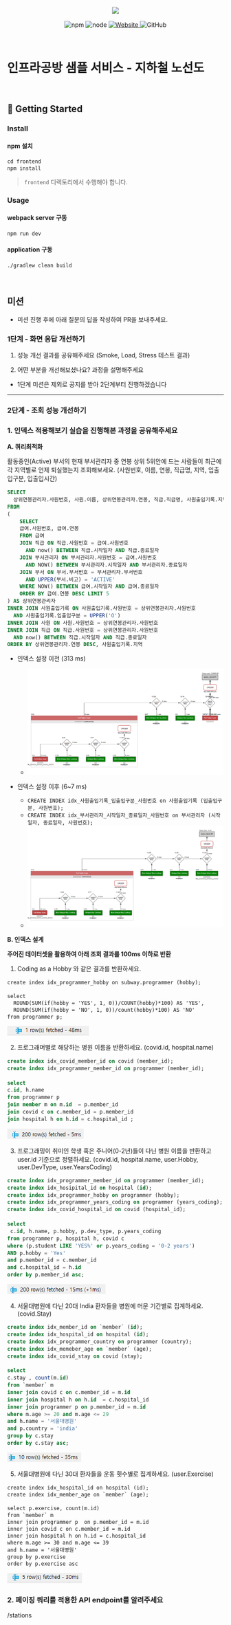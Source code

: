 <p align="center">
    <img width="200px;" src="https://raw.githubusercontent.com/woowacourse/atdd-subway-admin-frontend/master/images/main_logo.png"/>
</p>
<p align="center">
  <img alt="npm" src="https://img.shields.io/badge/npm-%3E%3D%205.5.0-blue">
  <img alt="node" src="https://img.shields.io/badge/node-%3E%3D%209.3.0-blue">
  <a href="https://edu.nextstep.camp/c/R89PYi5H" alt="nextstep atdd">
    <img alt="Website" src="https://img.shields.io/website?url=https%3A%2F%2Fedu.nextstep.camp%2Fc%2FR89PYi5H">
  </a>
  <img alt="GitHub" src="https://img.shields.io/github/license/next-step/atdd-subway-service">
</p>

<br>

# 인프라공방 샘플 서비스 - 지하철 노선도

<br>

## 🚀 Getting Started

### Install

#### npm 설치

```
cd frontend
npm install
```

> `frontend` 디렉토리에서 수행해야 합니다.

### Usage

#### webpack server 구동

```
npm run dev
```

#### application 구동

```
./gradlew clean build
```

<br>

## 미션

* 미션 진행 후에 아래 질문의 답을 작성하여 PR을 보내주세요.

### 1단계 - 화면 응답 개선하기

1. 성능 개선 결과를 공유해주세요 (Smoke, Load, Stress 테스트 결과)

2. 어떤 부분을 개선해보셨나요? 과정을 설명해주세요

- 1단계 미션은 제외로 공지를 받아 2단계부터 진행하겠습니다

---

### 2단계 - 조회 성능 개선하기

### 1. 인덱스 적용해보기 실습을 진행해본 과정을 공유해주세요

**A. 쿼리최적화**

활동중인(Active) 부서의 현재 부서관리자 중 연봉 상위 5위안에 드는 사람들이 최근에 각 지역별로 언제 퇴실했는지 조회해보세요.
(사원번호, 이름, 연봉, 직급명, 지역, 입출입구분, 입출입시간)

```sql
SELECT 
  상위연봉관리자.사원번호, 사원.이름, 상위연봉관리자.연봉, 직급.직급명, 사원출입기록.지역 , 사원출입기록.입출입구분 , 사원출입기록.입출입시간 
FROM
(
	SELECT 
	급여.사원번호, 급여.연봉
	FROM 급여
	JOIN 직급 ON 직급.사원번호 = 급여.사원번호
	  AND now() BETWEEN 직급.시작일자 AND 직급.종료일자 
	JOIN 부서관리자 ON 부서관리자.사원번호 = 급여.사원번호
	  AND NOW() BETWEEN 부서관리자.시작일자 AND 부서관리자.종료일자 
	JOIN 부서 ON 부서.부서번호 = 부서관리자.부서번호 
	  AND UPPER(부서.비고) = 'ACTIVE'
	WHERE NOW() BETWEEN 급여.시작일자 AND 급여.종료일자 
	ORDER BY 급여.연봉 DESC LIMIT 5
) AS 상위연봉관리자
INNER JOIN 사원출입기록 ON 사원출입기록.사원번호 = 상위연봉관리자.사원번호
  AND 사원출입기록.입출입구분 = UPPER('O')
INNER JOIN 사원 ON 사원.사원번호 = 상위연봉관리자.사원번호
INNER JOIN 직급 ON 직급.사원번호 = 상위연봉관리자.사원번호
  AND now() BETWEEN 직급.시작일자 AND 직급.종료일자
ORDER BY 상위연봉관리자.연봉 DESC, 사원출입기록.지역
```

- 인덱스 설정 이전 (313 ms)
    - ![](docs/A_쿼리최적화/img/인덱싱전.png)

- 인덱스 설정 이후 (6~7 ms)
    - `CREATE INDEX idx_사원출입기록_입출입구분_사원번호 on 사원출입기록 (입출입구분, 사원번호);`
    - `CREATE INDEX idx_부서관리자_시작일자_종료일자_사원번호 on 부서관리자 (시작일자, 종료일자, 사원번호);`
    - ![](docs/A_쿼리최적화/img/인덱싱후.png)

**B. 인덱스 설계**

**주어진 데이터셋을 활용하여 아래 조회 결과를 100ms 이하로 반환**

1. Coding as a Hobby 와 같은 결과를 반환하세요.

```mysql
create index idx_programmer_hobby on subway.programmer (hobby);

select 
  ROUND(SUM(if(hobby = 'YES', 1, 0))/COUNT(hobby)*100) AS 'YES',
  ROUND(SUM(if(hobby = 'NO', 1, 0))/count(hobby)*100) AS 'NO'
from programmer p; 
```

![img.png](docs/A_쿼리최적화/img/1번.png)

2. 프로그래머별로 해당하는 병원 이름을 반환하세요. (covid.id, hospital.name)

```sql
create index idx_covid_member_id on covid (member_id);
create index idx_programmer_member_id on programmer (member_id);

select
c.id, h.name
from programmer p 
join member m on m.id  = p.member_id
join covid c on c.member_id = p.member_id 
join hospital h on h.id = c.hospital_id ;
```

![img.png](docs/A_쿼리최적화/img/2번.png)

3. 프로그래밍이 취미인 학생 혹은 주니어(0-2년)들이 다닌 병원 이름을 반환하고 user.id 기준으로 정렬하세요. (covid.id, hospital.name, user.Hobby, user.DevType,
   user.YearsCoding)

```sql
create index idx_programmer_member_id on programmer (member_id);
create index idx_hosipital_id on hospital (id);
create index idx_programmer_hobby on programmer (hobby);
create index idx_programmer_years_coding on programmer (years_coding);
create index idx_covid_hospital_id on covid (hospital_id);

select 
 c.id, h.name, p.hobby, p.dev_type, p.years_coding
from programmer p, hospital h, covid c
where (p.student LIKE 'YES%' or p.years_coding = '0-2 years')
AND p.hobby = 'Yes' 
and p.member_id = c.member_id 
and c.hospital_id = h.id 
order by p.member_id asc;
```

![img.png](docs/A_쿼리최적화/img/3번.png)

4. 서울대병원에 다닌 20대 India 환자들을 병원에 머문 기간별로 집계하세요. (covid.Stay)

```sql
create index idx_member_id on `member` (id);
create index idx_hospital_id on hospital (id);
create index idx_programmer_country on programmer (country);
create index idx_memeber_age on `member` (age);
create index idx_covid_stay on covid (stay);

select 
c.stay , count(m.id)
from `member` m
inner join covid c on c.member_id = m.id
inner join hospital h on h.id  = c.hospital_id 
inner join programmer p on p.member_id = m.id
where m.age >= 20 and m.age <= 29
and h.name = '서울대병원'
and p.country = 'india'
group by c.stay
order by c.stay asc;
```

![img.png](docs/A_쿼리최적화/img/4번.png)

5. 서울대병원에 다닌 30대 환자들을 운동 횟수별로 집계하세요. (user.Exercise)

```text
create index idx_hospital_id on hospital (id);
create index idx_member_age on `member` (age);

select p.exercise, count(m.id) 
from `member` m
inner join programmer p  on p.member_id = m.id 
inner join covid c on c.member_id = m.id
inner join hospital h on h.id = c.hospital_id 
where m.age >= 30 and m.age <= 39
and h.name = '서울대병원'
group by p.exercise 
order by p.exercise asc
```

![img.png](docs/A_쿼리최적화/img/5번.png)

### 2. 페이징 쿼리를 적용한 API endpoint를 알려주세요

/stations

